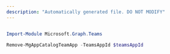```yaml
---
description: "Automatically generated file. DO NOT MODIFY"
---
```


```powershell

Import-Module Microsoft.Graph.Teams

Remove-MgAppCatalogTeamApp -TeamsAppId $teamsAppId

```